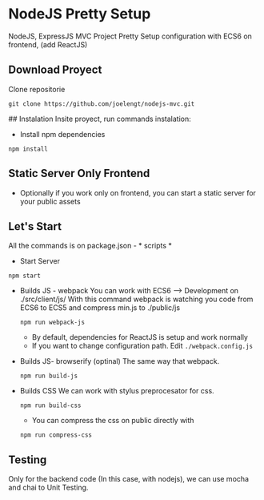# NodeJS Pretty Setup

NodeJS, ExpressJS MVC Project Pretty Setup configuration with ECS6 on frontend, (add ReactJS)

## Download Proyect
Clone repositorie

``
    git clone https://github.com/joelengt/nodejs-mvc.git
``

## Instalation
Insite proyect, run commands instalation:

- Install npm dependencies

``
    npm install
``

## Static Server Only Frontend
- Optionally if you work only on frontend, you can start a static server for your public assets

## Let's Start
All the commands is on package.json - * scripts *

- Start Server

``
npm start
``

- Builds JS - webpack
  You can work with ECS6 --> Development on ./src/client/js/
  With this command webpack is watching you code from ECS6 to ECS5 and compress min.js to ./public/js
    
    ``
        npm run webpack-js
    `` 
    * By default, dependencies for ReactJS is setup and work normally
    * If you want to change configuration path.
    Edit ``./webpack.config.js``

-  Builds JS- browserify (optinal)
   The same way that webpack. 
   
    ``
        npm run build-js
    ``

- Builds CSS
   We can work with stylus preprocesator for css.
   
    ``
        npm run build-css
    ``
    * You can compress the css on public directly with
    
    ``
        npm run compress-css
    ``

## Testing
Only for the backend code (In this case, with nodejs), we can use mocha and chai to Unit Testing.

 



